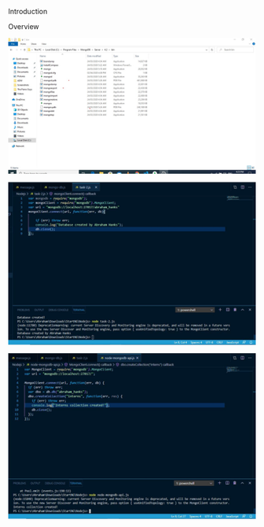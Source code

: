 Introduction


Overview



![](node-task-screenshot1.jpg)

![](node-task-screenshot2.jpg)

![](node-task-screenshot3.jpg)
